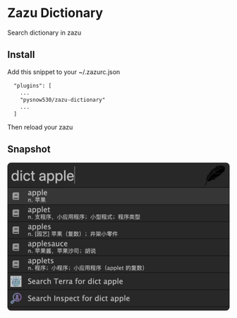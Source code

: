 # Zazu Dictionary

Search dictionary in zazu

## Install

Add this snippet to your ~/.zazurc.json

```
  "plugins": [
    ...
    "pysnow530/zazu-dictionary"
    ...
  ]
```

Then reload your zazu

## Snapshot

![](./snapshot.png)
